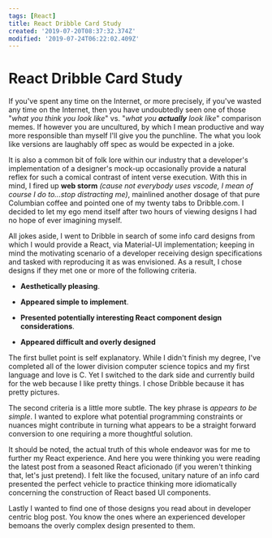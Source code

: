 ```yaml
---
tags: [React]
title: React Dribble Card Study
created: '2019-07-20T08:37:32.374Z'
modified: '2019-07-24T06:22:02.409Z'
---
```


# React Dribble Card Study

If you've spent any time on the Internet, or more precisely, if you've wasted any time on the Internet, then you  have undoubtedly seen one of those "_what you think you look like_" vs. "_what you __actually__ look like_" comparison memes. If however you are uncultured, by which I mean productive and way more responsible than myself I'll give you the punchline. The what you look like versions are laughably off spec as would be expected in a joke.

It is also a common bit of folk lore within our industry that a developer's implementation of a designer's mock-up occasionally provide a natural reflex for such a comical contrast of intent verse execution. With this in mind, I fired up __web storm__ _(cause not everybody uses vscode, I mean of course I do to...stop distracting me)_, mainlined another dosage of that pure Columbian coffee and pointed one of my twenty tabs to Dribble.com. I decided to let my ego mend itself after two hours of viewing designs I had no hope of ever imagining myself.

All jokes aside, I went to Dribble in search of some info card designs from which I would provide a React, via Material-UI implementation; keeping in mind the motivating scenario of a developer receiving design specifications and tasked with reproducing it as was envisioned. As a result, I chose designs if they met one or more of  the following criteria.  

- **Aesthetically pleasing**.
- **Appeared simple to implement**. 
- **Presented potentially interesting React component design considerations**.

- **Appeared difficult and overly designed** 

The first bullet point is self explanatory. While I didn't finish my degree, I've completed all of the lower division computer science topics and my first language and love is C. Yet I switched to the dark side and currently build for the web because I like pretty things. I chose Dribble because it has pretty pictures.

The second criteria is a little more subtle. The key phrase is _appears  to be simple_. I wanted to explore what potential programming constraints or nuances might contribute in turning what appears to be a straight forward conversion to one requiring a more thoughtful solution.

It should be noted, the actual truth of this whole endeavor was for me to further my React experience. And here you were thinking you were reading the latest post from a seasoned React aficionado (if you weren't thinking that, let's just pretend). I felt like the focused, unitary nature of an info card presented the perfect vehicle to practice thinking  more idiomatically concerning the construction of React based UI components. 

Lastly I wanted to find one of those designs you read about in developer centric blog post. You know the ones where an experienced developer bemoans the overly complex design presented to them.

